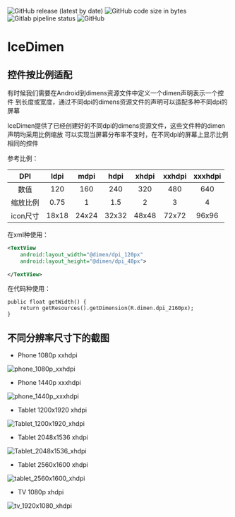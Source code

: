 ![GitHub release (latest by date)](https://img.shields.io/github/v/release/icebuf/icedimen)
![GitHub code size in bytes](https://img.shields.io/github/languages/code-size/icebuf/icedimen)
![Gitlab pipeline status](https://img.shields.io/gitlab/pipeline/icebuf/icedimen/master)
![GitHub](https://img.shields.io/github/license/icebuf/icedimen)
# IceDimen 

## 控件按比例适配

有时候我们需要在Android到dimens资源文件中定义一个dimen声明表示一个控件
到长度或宽度，通过不同dpi的dimens资源文件的声明可以适配多种不同dpi的屏幕

IceDimen提供了已经创建好的不同dpi的dimens资源文件，这些文件种的dimen声明均采用比例缩放
可以实现当屏幕分布率不变时，在不同dpi的屏幕上显示比例相同的控件

参考比例：

|   DPI   | ldpi  | mdpi  | hdpi  | xhdpi | xxhdpi | xxxhdpi |
|:-------:|:-----:|:-----:|:-----:|:-----:|:------:|:-------:|
|   数值   |  120  |  160  |  240  |  320  |  480   |   640   |
| 缩放比例  | 0.75  |   1   |  1.5  |   2   |   3    |    4    |
| icon尺寸 | 18x18 | 24x24 | 32x32 | 48x48 | 72x72  |  96x96  |

在xml种使用：

```xml
<TextView
    android:layout_width="@dimen/dpi_120px"
    android:layout_height="@dimen/dpi_48px">
    
</TextView>
```

在代码种使用：

```
public float getWidth() {
    return getResources().getDimension(R.dimen.dpi_2160px);
}
```

## 不同分辨率尺寸下的截图

- Phone 1080p xxhdpi

![phone_1080p_xxhdpi](screenshot/phone_1080p_xxhdpi.png)
- Phone 1440p xxxhdpi

![phone_1440p_xxxhdpi](screenshot/phone_1440p_xxxhdpi.png)
- Tablet 1200x1920 xhdpi

![Tablet_1200x1920_xhdpi](screenshot/tablet_1200x1920_xhdpi.png)
- Tablet 2048x1536 xhdpi

![Tablet_2048x1536_xhdpi](screenshot/tablet_2048x1536_xhdpi.png)
- Tablet 2560x1600 xhdpi

![tablet_2560x1600_xhdpi](screenshot/tablet_2560x1600_xhdpi.png)
- TV 1080p xhdpi

![tv_1920x1080_xhdpi](screenshot/tv_1920x1080_xhdpi.png)

